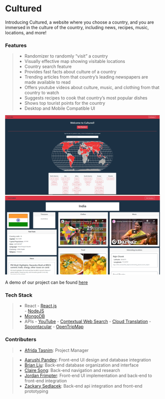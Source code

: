 # Cultured

Introducing Cultured, a website where you choose a country, and you are immersed in the culture of the country, including news, recipes, music, locations, and more!

### Features
> - Randomizer to randomly “visit” a country
> - Visually effective map showing visitable locations
> - Country search feature
> - Provides fast facts about culture of a country
> - Trending articles from that country’s leading newspapers are made available to read
> - Offers youtube videos about culture, music, and clothing from that country to watch
> - Suggests recipes to cook that country’s most popular dishes
> - Shows top tourist points for the country
> - Desktop and Mobile Compatible UI

![Front page of website](https://github.com/acm-projects/Cultured/blob/master/VIEWME/shot%201.PNG?raw=true)
![Country page - India](https://github.com/acm-projects/Cultured/blob/master/VIEWME/shot%202.PNG?raw=true)

A demo of our project can be found [here](https://www.youtube.com/watch?v=INW_0wNyoPo&t=3675s)

### Tech Stack
> - React
	- [React.js](https://reactjs.org/)\
	- [NodeJS](https://nodejs.org/en/)
> - [MongoDB](https://www.mongodb.com/)
> - APIs
    - [YouTube](https://developers.google.com/youtube/v3)
    - [Contextual Web Search](https://contextualwebsearch.com/)
    - [Cloud Translation](https://cloud.google.com/translate/docs)
    - [Spoontacular](https://spoonacular.com/food-api)
    - [OpenTripMap](https://opentripmap.io/product)

### Contributers
> - [Afrida Tasnim](https://github.com/afridatasnim): Project Manager

> - [Aarushi Pandey](https://github.com/Aarushi-Pandey): Front-end UI design and database integration
> - [Brian Liu](https://github.com/B-Liuh): Back-end database organization and interface
> - [Claire Song](https://github.com/minsong108): Back-end navigation and research
> - [Jordan Frimpter](https://github.com/Hikaito): Front-end UI implementation and back-end to front-end integration
> - [Zackary Sedlacek](https://github.com/SedlacekZachary): Back-end api integration and front-end prototyping
